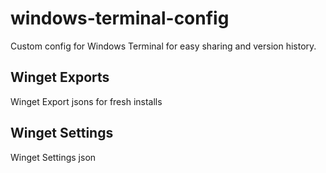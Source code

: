 # windows-terminal-config

Custom config for Windows Terminal for easy sharing and version history.

## Winget Exports
Winget Export jsons for fresh installs

## Winget Settings
Winget Settings json
